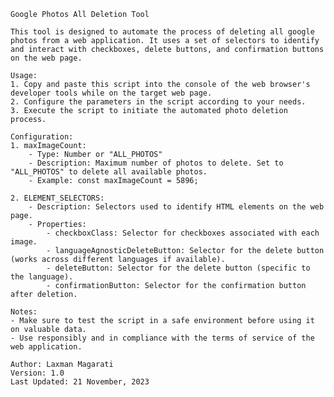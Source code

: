     Google Photos All Deletion Tool

    This tool is designed to automate the process of deleting all google photos from a web application. It uses a set of selectors to identify and interact with checkboxes, delete buttons, and confirmation buttons on the web page.

    Usage:
    1. Copy and paste this script into the console of the web browser's developer tools while on the target web page.
    2. Configure the parameters in the script according to your needs.
    3. Execute the script to initiate the automated photo deletion process.

    Configuration:
    1. maxImageCount:
        - Type: Number or "ALL_PHOTOS"
        - Description: Maximum number of photos to delete. Set to "ALL_PHOTOS" to delete all available photos.
        - Example: const maxImageCount = 5896;

    2. ELEMENT_SELECTORS:
        - Description: Selectors used to identify HTML elements on the web page.
        - Properties:
            - checkboxClass: Selector for checkboxes associated with each image.
            - languageAgnosticDeleteButton: Selector for the delete button (works across different languages if available).
            - deleteButton: Selector for the delete button (specific to the language).
            - confirmationButton: Selector for the confirmation button after deletion.

    Notes:
    - Make sure to test the script in a safe environment before using it on valuable data.
    - Use responsibly and in compliance with the terms of service of the web application.

    Author: Laxman Magarati
    Version: 1.0
    Last Updated: 21 November, 2023
